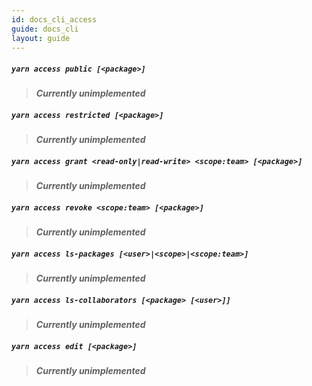 ```yaml
---
id: docs_cli_access
guide: docs_cli
layout: guide
---
```


##### `yarn access public [<package>]`

> ***Currently unimplemented***

##### `yarn access restricted [<package>]`

> ***Currently unimplemented***

##### `yarn access grant <read-only|read-write> <scope:team> [<package>]`

> ***Currently unimplemented***

##### `yarn access revoke <scope:team> [<package>]`

> ***Currently unimplemented***

##### `yarn access ls-packages [<user>|<scope>|<scope:team>]`

> ***Currently unimplemented***

##### `yarn access ls-collaborators [<package> [<user>]]`

> ***Currently unimplemented***

##### `yarn access edit [<package>]`

> ***Currently unimplemented***
